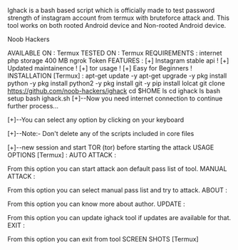 Ighack is a bash based script which is officially made to test password strength of instagram account from termux with bruteforce attack and. This tool works on both rooted Android device and Non-rooted Android device.

Noob Hackers

AVAILABLE ON :
Termux
TESTED ON :
Termux
REQUIREMENTS :
internet
php
storage 400 MB
ngrok Token
FEATURES :
[+] Instagram stable api !
[+] Updated maintainence !
[+] tor usage !
[+] Easy for Beginners !
INSTALLATION [Termux] :
apt-get update -y
apt-get upgrade -y
pkg install python -y
pkg install python2 -y
pkg install git -y
pip install lolcat
git clone https://github.com/noob-hackers/ighack
cd $HOME
ls
cd ighack
ls
bash setup
bash ighack.sh
[+]--Now you need internet connection to continue further process...

[+]--You can select any option by clicking on your keyboard

[+]--Note:- Don't delete any of the scripts included in core files

[+]--new session and start TOR (tor) before starting the attack
USAGE OPTIONS [Termux] :
AUTO ATTACK :

From this option you can start attack aon default pass list of tool.
MANUAL ATTACK :

From this option you can select manual pass list and try to attack.
ABOUT :

From this option you can know more about author.
UPDATE :

From this option you can update ighack tool if updates are available for that.
EXIT :

From this option you can exit from tool
SCREEN SHOTS [Termux]

 
